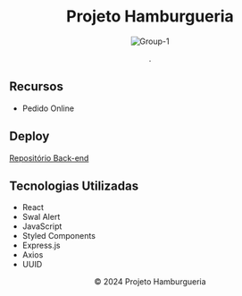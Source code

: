 
  <h1 align="center">Projeto Hamburgueria</h1>
    <p align="center"> <img src="https://i.ibb.co/PD9WTnj/Group-1-1.png" alt="Group-1" border="0"/> </p>
    <p align="center"Bem-vindo ao projeto Hamburgueria! Este projeto consiste em uma aplicação simples para gerenciar pedidos de uma hamburgueria. A aplicação permite que os clientes façam seus pedidos, além de possibilitar a exclusão e confirmação dos mesmos.
Tecnologias Utilizadas:
React: Utilizado para construir a interface do usuário de forma dinâmica e responsiva.
Swal Alert: Integrado para exibir alertas e mensagens de feedback aos usuários.
JavaScript: A linguagem principal usada para a lógica de desenvolvimento do projeto.
Styled Components: Utilizado para estilizar os componentes de forma modular e reutilizável.
Express.js: Utilizado no backend para gerenciar as rotas e a lógica do servidor.
Axios: Empregado para realizar requisições HTTP e comunicação com o backend.
UUID: Utilizado para gerar identificadores únicos para os pedidos.
Com essa combinação de tecnologias, foi possível criar uma aplicação eficiente e intuitiva para os clientes da hamburgueria, melhorando a experiência de pedidos online.





.</p>






</h2>

    

  <h2>Recursos</h2>
  <ul>
    <li>Pedido Online</li>
  </ul>

<h2>Deploy</h2>
   <p>
        <a href="https://github.com/katyalmeida/hamburgueria-backend.git">Repositório Back-end</a>
    </p>
 <h2>Tecnologias Utilizadas</h2>
    <ul>
        <li>React</li>
        <li>Swal Alert</li>
        <li>JavaScript</li>
        <li>Styled Components</li>
        <li>Express.js</li>
        <li>Axios</li>
        <li>UUID</li>
    </ul>

   <footer align="center">
        &copy; 2024 Projeto Hamburgueria
    </footer>
